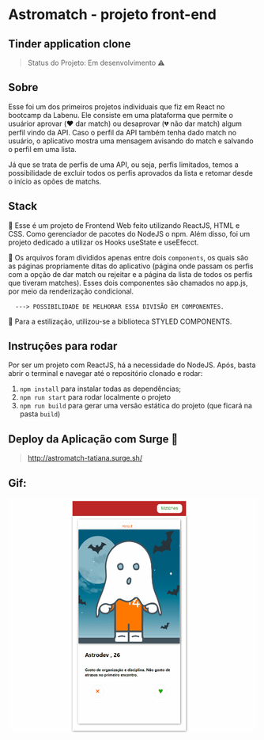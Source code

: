 # Astromatch - projeto front-end
## Tinder application clone

> Status do Projeto: Em desenvolvimento :warning:

## Sobre
Esse foi um dos primeiros projetos individuais que fiz em React no bootcamp da Labenu.
Ele consiste em uma plataforma que permite o usuárior aprovar (:heart: dar match) ou desaprovar (:broken_heart: não dar match) algum perfil vindo da API. Caso o perfil da API também tenha dado match no usuário, o aplicativo mostra uma mensagem avisando do match e salvando o perfil em uma lista.

Já que se trata de perfis de uma API, ou seja, perfis limitados, temos a possibilidade de excluir todos os perfis aprovados da lista e retomar desde o início as opões de matchs.

## Stack
:hammer: Esse é um projeto de Frontend Web feito utilizando ReactJS, HTML e CSS. Como gerenciador de pacotes do NodeJS o npm. Além disso, foi um projeto dedicado a utilizar os Hooks useState e useEfecct.

:open_file_folder: Os arquivos foram divididos apenas entre dois `components`, os quais são as páginas propriamente ditas do aplicativo (página onde passam os perfis com a opção de dar match ou rejeitar e a página da lista de todos os perfis que tiveram matches).  Esses dois componentes são chamados no app.js, por meio da renderização condicional. 

      ---> POSSIBILIDADE DE MELHORAR ESSA DIVISÃO EM COMPONENTES.

:art: Para a estilização, utilizou-se a biblioteca STYLED COMPONENTS.

    

## Instruções para rodar
Por ser um projeto com ReactJS, há a necessidade do NodeJS. Após, basta abrir o terminal e navegar até o repositório clonado e rodar:

1. `npm install` para instalar todas as dependências;
2. `npm run start` para rodar localmente o projeto
3. `npm run build` para gerar uma versão estática do projeto 
(que ficará na pasta `build`)

## Deploy da Aplicação com Surge :dash:

> http://astromatch-tatiana.surge.sh/

## Gif:

<img src="./astromatch-tatiana.gif"/>
